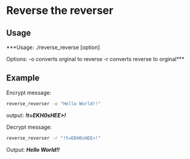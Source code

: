 # Reverse the reverser

## Usage
***Usage: 
./reverse_reverse [option] <msg>

Options:
  -o            converts orginal to reverse
  -r            converts reverse to orginal***

## Example
Encrypt message:
```bash
reverse_reverser -o "Hello World!!"
```
output: ***!t=EKH0sHEE>!***

Decrypt message:
```bash
reverse_reverser -r "!t=EKH0sHEE>!"
```
Output: ***Hello World!!***


